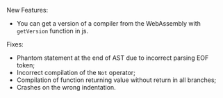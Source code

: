 New Features:
* You can get a version of a compiler from the WebAssembly with `getVersion` function in js. 

Fixes:
* Phantom statement at the end of AST due to incorrect parsing EOF token;
* Incorrect compilation of the `Not` operator;
* Compilation of function returning value without return in all branches;
* Crashes on the wrong indentation.
